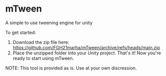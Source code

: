 # mTween
A simple to use tweening engine for unity

To get started:
1. Download the zip file here: https://github.com/FGH21marha/mTween/archive/refs/heads/main.zip
2. Place the unzipped folder into your Unity project.
That's it! Now you're ready to start using mTween.

NOTE: This tool is provided as is. Use at your own discression.
